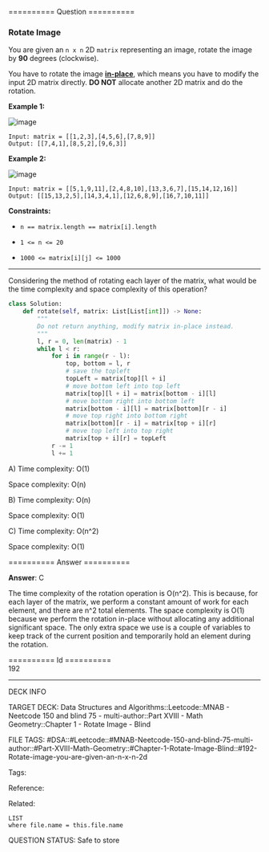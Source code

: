 ========== Question ==========  

### Rotate Image

You are given an `n x n` 2D `matrix` representing an image, rotate the image by **90** degrees (clockwise).

You have to rotate the image **[in-place](https://en.wikipedia.org/wiki/In-place_algorithm)**, which means you have to modify the input 2D matrix directly. **DO NOT** allocate another 2D matrix and do the rotation.

**Example 1:**

![image](https://imagedelivery.net/CLfkmk9Wzy8_9HRyug4EVA/0e39a867-7e9c-4189-2b4e-1f6335868600/public)

```
Input: matrix = [[1,2,3],[4,5,6],[7,8,9]]
Output: [[7,4,1],[8,5,2],[9,6,3]]
```

**Example 2:**

![image](https://imagedelivery.net/CLfkmk9Wzy8_9HRyug4EVA/a7e0dfba-646e-423e-2c4e-a6f0dfc2a500/public)

```
Input: matrix = [[5,1,9,11],[2,4,8,10],[13,3,6,7],[15,14,12,16]]
Output: [[15,13,2,5],[14,3,4,1],[12,6,8,9],[16,7,10,11]]
```

**Constraints:**

-   `n == matrix.length == matrix[i].length`

-   `1 <= n <= 20`

-   `1000 <= matrix[i][j] <= 1000`

---

Considering the method of rotating each layer of the matrix, what would be the time complexity and space complexity of this operation?

```python
class Solution:
    def rotate(self, matrix: List[List[int]]) -> None:
        """
        Do not return anything, modify matrix in-place instead.
        """
        l, r = 0, len(matrix) - 1
        while l < r:
            for i in range(r - l):
                top, bottom = l, r
                # save the topleft
                topLeft = matrix[top][l + i]
                # move bottom left into top left
                matrix[top][l + i] = matrix[bottom - i][l]
                # move bottom right into bottom left
                matrix[bottom - i][l] = matrix[bottom][r - i]
                # move top right into bottom right
                matrix[bottom][r - i] = matrix[top + i][r]
                # move top left into top right
                matrix[top + i][r] = topLeft
            r -= 1
            l += 1
```

A) Time complexity: O(1)

Space complexity: O(n)

B) Time complexity: O(n)

Space complexity: O(1)

C) Time complexity: O(n^2)

Space complexity: O(1)  

========== Answer ==========  

**Answer**: C

The time complexity of the rotation operation is O(n^2). This is because, for each layer of the matrix, we perform a constant amount of work for each element, and there are n^2 total elements. The space complexity is O(1) because we perform the rotation in-place without allocating any additional significant space. The only extra space we use is a couple of variables to keep track of the current position and temporarily hold an element during the rotation.

========== Id ==========  
192

---

DECK INFO

TARGET DECK: Data Structures and Algorithms::Leetcode::MNAB - Neetcode 150 and blind 75 - multi-author::Part XVIII - Math Geometry::Chapter 1 - Rotate Image - Blind

FILE TAGS: #DSA::#Leetcode::#MNAB-Neetcode-150-and-blind-75-multi-author::#Part-XVIII-Math-Geometry::#Chapter-1-Rotate-Image-Blind::#192-Rotate-image-you-are-given-an-n-x-n-2d

Tags:

Reference:

Related:

```dataview
LIST
where file.name = this.file.name
```
QUESTION STATUS: Safe to store
